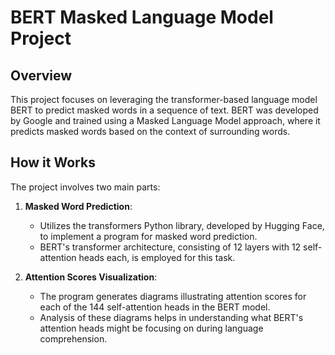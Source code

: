 # BERT Masked Language Model Project

## Overview

 This project focuses on leveraging the transformer-based language model BERT to predict masked words in a sequence of text. BERT was developed by Google and trained using a Masked Language Model approach, where it predicts masked words based on the context of surrounding words.

## How it Works

The project involves two main parts:

1. **Masked Word Prediction**:
   - Utilizes the transformers Python library, developed by Hugging Face, to implement a program for masked word prediction.
   - BERT's transformer architecture, consisting of 12 layers with 12 self-attention heads each, is employed for this task.

2. **Attention Scores Visualization**:
   - The program generates diagrams illustrating attention scores for each of the 144 self-attention heads in the BERT model.
   - Analysis of these diagrams helps in understanding what BERT's attention heads might be focusing on during language comprehension.

